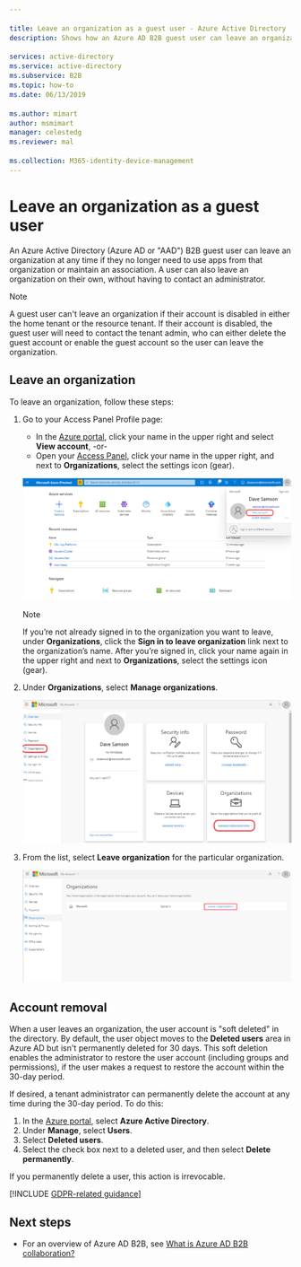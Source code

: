 ```yaml
---

title: Leave an organization as a guest user - Azure Active Directory
description: Shows how an Azure AD B2B guest user can leave an organization by using the Access Panel.

services: active-directory
ms.service: active-directory
ms.subservice: B2B
ms.topic: how-to
ms.date: 06/13/2019

ms.author: mimart
author: msmimart
manager: celestedg
ms.reviewer: mal

ms.collection: M365-identity-device-management
---
```


# Leave an organization as a guest user

An Azure Active Directory (Azure AD or "AAD") B2B guest user can leave an organization at any time if they no longer need to use apps from that organization or maintain an association. A user can also leave an organization on their own, without having to contact an administrator.

> [!NOTE]
> A guest user can't leave an organization if their account is disabled in either the home tenant or the resource tenant. If their account is disabled, the guest user will need to contact the tenant admin, who can either delete the guest account or enable the guest account so the user can leave the organization.

## Leave an organization

To leave an organization, follow these steps:

1. Go to your Access Panel Profile page:
   
   - In the [Azure portal](https://portal.azure.com), click your name in the upper right and select **View account**, 
  -or-
   - Open your [Access Panel](https://myapps.microsoft.com), click your name in the upper right, and next to **Organizations**, select the settings icon (gear).
 
   ![Screenshot showing user settings in Access Panel](media/leave-the-organization/UserSettings.png) 

   > [!NOTE]
   > If you’re not already signed in to the organization you want to leave, under **Organizations**, click the **Sign in to leave organization** link next to the organization’s name. After you’re signed in, click your name again in the upper right and next to **Organizations**, select the settings icon (gear).

2. Under **Organizations**, select **Manage organizations**.

   ![Screenshot showing Organizations page in the user interface](media/leave-the-organization/Orgs.png)

3. From the list, select **Leave organization** for the particular organization. 

   ![Screenshot showing Leave organization option in the user interface](media/leave-the-organization/LeaveOrg.png)

## Account removal

When a user leaves an organization, the user account is "soft deleted" in the directory. By default, the user object moves to the **Deleted users** area in Azure AD but isn't permanently deleted for 30 days. This soft deletion enables the administrator to restore the user account (including groups and permissions), if the user makes a request to restore the account within the 30-day period.

If desired, a tenant administrator can permanently delete the account at any time during the 30-day period. To do this:

1. In the [Azure portal](https://portal.azure.com), select **Azure Active Directory**.
2. Under **Manage**, select **Users**.
3. Select **Deleted users**.
4. Select the check box next to a deleted user, and then select **Delete permanently**.

If you permanently delete a user, this action is irrevocable.

[!INCLUDE [GDPR-related guidance](../../../includes/gdpr-dsr-and-stp-note.md)]

## Next steps

- For an overview of Azure AD B2B, see [What is Azure AD B2B collaboration?](what-is-b2b.md)



